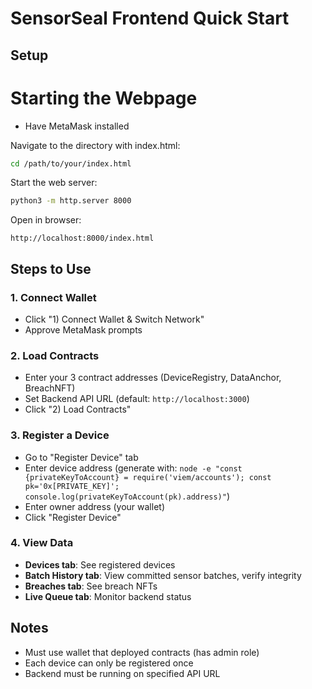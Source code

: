 # SensorSeal Frontend Quick Start

## Setup

# Starting the Webpage

- Have MetaMask installed

Navigate to the directory with index.html:
```bash
cd /path/to/your/index.html
```

Start the web server:
```bash
python3 -m http.server 8000
```

Open in browser:
```
http://localhost:8000/index.html
```
## Steps to Use

### 1. Connect Wallet
- Click "1) Connect Wallet & Switch Network"
- Approve MetaMask prompts

### 2. Load Contracts
- Enter your 3 contract addresses (DeviceRegistry, DataAnchor, BreachNFT)
- Set Backend API URL (default: `http://localhost:3000`)
- Click "2) Load Contracts"

### 3. Register a Device
- Go to "Register Device" tab
- Enter device address (generate with: `node -e "const {privateKeyToAccount} = require('viem/accounts'); const pk='0x[PRIVATE_KEY]'; console.log(privateKeyToAccount(pk).address)"`)
- Enter owner address (your wallet)
- Click "Register Device"

### 4. View Data
- **Devices tab**: See registered devices
- **Batch History tab**: View committed sensor batches, verify integrity
- **Breaches tab**: See breach NFTs
- **Live Queue tab**: Monitor backend status

## Notes
- Must use wallet that deployed contracts (has admin role)
- Each device can only be registered once
- Backend must be running on specified API URL

